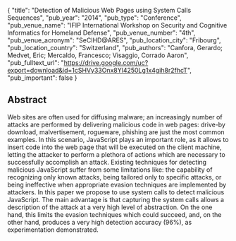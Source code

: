 {
  "title": "Detection of Malicious Web Pages using System Calls Sequences",
  "pub_year": "2014",
  "pub_type": "Conference",
  "pub_venue_name": "IFIP International Workshop on Security and Cognitive Informatics for Homeland Defense",
  "pub_venue_number": "4th",
  "pub_venue_acronym": "SeCIHD@ARES",
  "pub_location_city": "Fribourg",
  "pub_location_country": "Switzerland",
  "pub_authors": "Canfora, Gerardo; Medvet, Eric; Mercaldo, Francesco; Visaggio, Corrado Aaron",
  "pub_fulltext_url": "https://drive.google.com/uc?export=download&id=1cSHVy33Onx8Yl4250Lg1x4gih8r2fhcT",
  "pub_important": false
}

## Abstract
Web sites are often used for diffusing malware; an increasingly number of attacks are performed by delivering malicious code in web pages: drive-by download, malvertisement, rogueware, phishing are just the most common examples. In this scenario, JavaScript plays an important role, as it allows to insert code into the web page that will be executed on the client machine, letting the attacker to perform a plethora of actions which are necessary to successfully accomplish an attack. Existing techniques for detecting malicious JavaScript suffer from some limitations like: the capability of recognizing only known attacks, being tailored only to specific attacks, or being ineffective when appropriate evasion techniques are implemented by attackers. In this paper we propose to use system calls to detect malicious JavaScript. The main advantage is that capturing the system calls allows a description of the attack at a very high level of abstraction. On the one hand, this limits the evasion techniques which could succeed, and, on the other hand, produces a very high detection accuracy (96%), as experimentation demonstrated.

